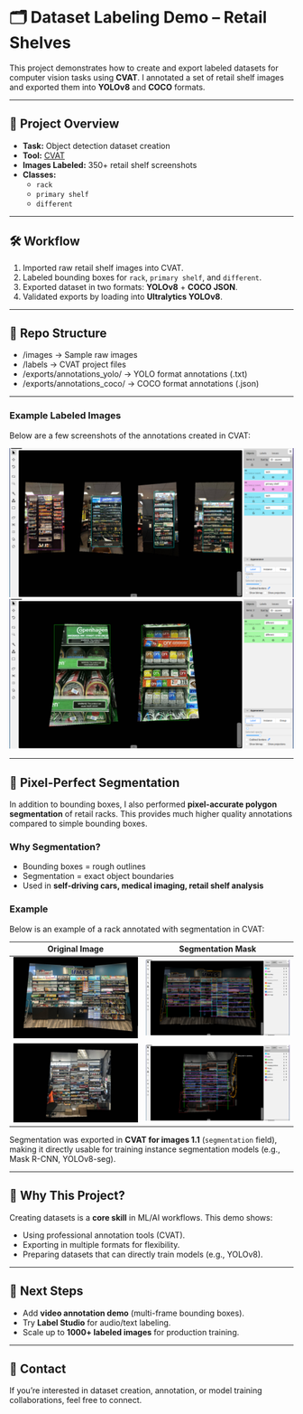 # 🗂️ Dataset Labeling Demo – Retail Shelves

This project demonstrates how to create and export labeled datasets for computer vision tasks using **CVAT**.
I annotated a set of retail shelf images and exported them into **YOLOv8** and **COCO** formats.

---

## 📌 Project Overview
- **Task:** Object detection dataset creation
- **Tool:** [CVAT](https://cvat.ai/)
- **Images Labeled:** 350+ retail shelf screenshots
- **Classes:**
  - `rack`
  - `primary shelf`
  - `different`

---

## 🛠️ Workflow
1. Imported raw retail shelf images into CVAT.
2. Labeled bounding boxes for `rack`, `primary shelf`, and `different`.
3. Exported dataset in two formats: **YOLOv8** + **COCO JSON**.
4. Validated exports by loading into **Ultralytics YOLOv8**.

---

## 📂 Repo Structure
- /images        → Sample raw images
- /labels        → CVAT project files
- /exports/annotations_yolo/ → YOLO format annotations (.txt)
- /exports/annotations_coco/ → COCO format annotations (.json)
---     
### Example Labeled Images
Below are a few screenshots of the annotations created in CVAT:

![Labeled Shelf Example](samples/labeled_001.png)
![Another Example](samples/labeled_002.png)


---
## 🎨 Pixel-Perfect Segmentation

In addition to bounding boxes, I also performed **pixel-accurate polygon segmentation** of retail racks.
This provides much higher quality annotations compared to simple bounding boxes.

### Why Segmentation?
- Bounding boxes = rough outlines
- Segmentation = exact object boundaries
- Used in **self-driving cars, medical imaging, retail shelf analysis**

### Example
Below is an example of a rack annotated with segmentation in CVAT:

| Original Image | Segmentation Mask |
|----------------|-------------------|
| ![Original](samples/raw_rack01.png) | ![Segmented](samples/segmented_rack01.png) |
| ![Original](samples/raw_rack02.png) | ![Segmented](samples/segmented_rack02.png) |

Segmentation was exported in **CVAT for images 1.1** (`segmentation` field), making it directly usable for training instance segmentation models (e.g., Mask R-CNN, YOLOv8-seg).

---
## 🚀 Why This Project?
Creating datasets is a **core skill** in ML/AI workflows.
This demo shows:
- Using professional annotation tools (CVAT).
- Exporting in multiple formats for flexibility.
- Preparing datasets that can directly train models (e.g., YOLOv8).
---
## 🔮 Next Steps
- Add **video annotation demo** (multi-frame bounding boxes).
- Try **Label Studio** for audio/text labeling.
- Scale up to **1000+ labeled images** for production training.

---

## 📧 Contact
If you’re interested in dataset creation, annotation, or model training collaborations, feel free to connect.
